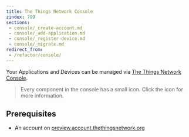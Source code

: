 ```yaml
---
title: The Things Network Console
zindex: 799
sections:
 - console/_create-account.md
 - console/_add-application.md
 - console/_register-device.md
 - console/_migrate.md
redirect_from:
 - /refactor/console/
---
```

Your Applications and Devices can be managed via [The Things Network Console](https://preview.console.thethingsnetwork.org).

> Every component in the console has a small <i class="fa fa-question-circle"></i> icon. Click the icon for more information.

## Prerequisites

* An account on [preview.account.thethingsnetwork.org](https://preview.account.thethingsnetwork.org)
